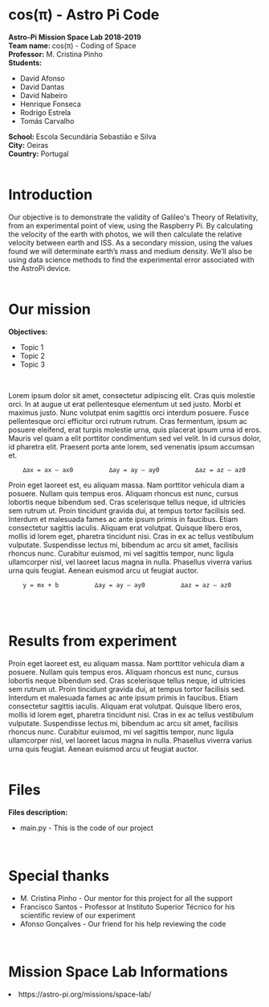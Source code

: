 # cos(π) - Astro Pi Code

<b> Astro-Pi Mission Space Lab 2018-2019 </b> <br>
<b> Team name: </b> cos(π) - Coding of Space <br>
<b> Professor:</b> M. Cristina Pinho <br>
<b> Students:</b> <br>
<ul>
<li> David Afonso <br>
<li> David Dantas <br>
<li> David Nabeiro <br>
<li> Henrique Fonseca<br>
<li> Rodrigo Estrela <br>
<li> Tomás Carvalho<br>
</ul>
<b> School: </b> Escola Secundária Sebastião e Silva<br>
<b> City:</b> Oeiras <br>
<b> Country:</b> Portugal <br>
<br>


# Introduction
Our objective is to demonstrate the validity of Galileo's Theory of Relativity, from an experimental point of view, using the Raspberry Pi. By calculating the velocity of the earth with photos, we will then calculate the relative velocity between earth and ISS. As a secondary mission, using the values found we will determinate earth’s mass and medium density. We’ll also be using data science methods to find the experimental error associated with the AstroPi device.
<br>
<br>


# Our mission <br>
 <b> Objectives: </b> <br>
  <ul>
    <li> Topic 1 <br>
    <li> Topic 2 <br>
    <li> Topic 3 <br>
   </ul>
  
  <br>
  
  Lorem ipsum dolor sit amet, consectetur adipiscing elit. Cras quis molestie orci. In at augue ut erat pellentesque elementum ut sed justo. Morbi et maximus justo. Nunc volutpat enim sagittis orci interdum posuere. Fusce pellentesque orci efficitur orci rutrum rutrum. Cras fermentum, ipsum ac posuere eleifend, erat turpis molestie urna, quis placerat ipsum urna id eros. Mauris vel quam a elit porttitor condimentum sed vel velit. In id cursus dolor, id pharetra elit. Praesent porta ante lorem, sed venenatis ipsum accumsan et.
  
		∆ax = ax – ax0			∆ay = ay – ay0			∆az = az – az0

Proin eget laoreet est, eu aliquam massa. Nam porttitor vehicula diam a posuere. Nullam quis tempus eros. Aliquam rhoncus est nunc, cursus lobortis neque bibendum sed. Cras scelerisque tellus neque, id ultricies sem rutrum ut. Proin tincidunt gravida dui, at tempus tortor facilisis sed. Interdum et malesuada fames ac ante ipsum primis in faucibus. Etiam consectetur sagittis iaculis. Aliquam erat volutpat. Quisque libero eros, mollis id lorem eget, pharetra tincidunt nisi. Cras in ex ac tellus vestibulum vulputate. Suspendisse lectus mi, bibendum ac arcu sit amet, facilisis rhoncus nunc. Curabitur euismod, mi vel sagittis tempor, nunc ligula ullamcorper nisl, vel laoreet lacus magna in nulla. Phasellus viverra varius urna quis feugiat. Aenean euismod arcu ut feugiat auctor.


		y = mx + b			∆ay = ay – ay0			∆az = az – az0
<br>
<br>
 
 
# Results from experiment 
Proin eget laoreet est, eu aliquam massa. Nam porttitor vehicula diam a posuere. Nullam quis tempus eros. Aliquam rhoncus est nunc, cursus lobortis neque bibendum sed. Cras scelerisque tellus neque, id ultricies sem rutrum ut. Proin tincidunt gravida dui, at tempus tortor facilisis sed. Interdum et malesuada fames ac ante ipsum primis in faucibus. Etiam consectetur sagittis iaculis. Aliquam erat volutpat. Quisque libero eros, mollis id lorem eget, pharetra tincidunt nisi. Cras in ex ac tellus vestibulum vulputate. Suspendisse lectus mi, bibendum ac arcu sit amet, facilisis rhoncus nunc. Curabitur euismod, mi vel sagittis tempor, nunc ligula ullamcorper nisl, vel laoreet lacus magna in nulla. Phasellus viverra varius urna quis feugiat. Aenean euismod arcu ut feugiat auctor.
<br>
<br>


# Files   
 <b> Files description: </b> <br>
  <ul>
    <li> main.py - This is the code of our project <br>
   </ul>
   <br>
   
   
# Special thanks </b> <br>
  <ul>
    <li> M. Cristina Pinho - Our mentor for this project for all the support<br>
    <li> Francisco Santos - Professor at Instituto Superior Técnico for his scientific review of our experiment <br>
    <li> Afonso Gonçalves - Our friend for his help reviewing the code <br>
   </ul>
   <br>
   

# Mission Space Lab Informations
<li> https://astro-pi.org/missions/space-lab/ </li>
